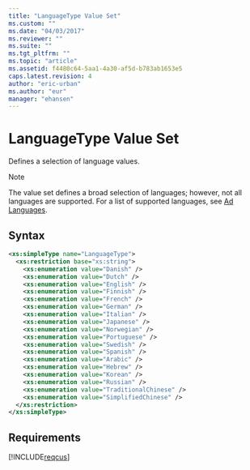 ```yaml
---
title: "LanguageType Value Set"
ms.custom: ""
ms.date: "04/03/2017"
ms.reviewer: ""
ms.suite: ""
ms.tgt_pltfrm: ""
ms.topic: "article"
ms.assetid: f4480c64-5aa1-4a30-af5d-b783ab1653e5
caps.latest.revision: 4
author: "eric-urban"
ms.author: "eur"
manager: "ehansen"
---
```

# LanguageType Value Set
Defines a selection of language values.

> [!NOTE]
> The value set defines a broad selection of languages; however, not all languages are supported. For a list of supported languages, see [Ad Languages](~/concepts/ad-languages.md).

## Syntax

```xml
<xs:simpleType name="LanguageType">
  <xs:restriction base="xs:string">
    <xs:enumeration value="Danish" />
    <xs:enumeration value="Dutch" />
    <xs:enumeration value="English" />
    <xs:enumeration value="Finnish" />
    <xs:enumeration value="French" />
    <xs:enumeration value="German" />
    <xs:enumeration value="Italian" />
    <xs:enumeration value="Japanese" />
    <xs:enumeration value="Norwegian" />
    <xs:enumeration value="Portuguese" />
    <xs:enumeration value="Swedish" />
    <xs:enumeration value="Spanish" />
    <xs:enumeration value="Arabic" /> 
    <xs:enumeration value="Hebrew" /> 
    <xs:enumeration value="Korean" /> 
    <xs:enumeration value="Russian" /> 
    <xs:enumeration value="TraditionalChinese" /> 
    <xs:enumeration value="SimplifiedChinese" /> 
  </xs:restriction>
</xs:simpleType>
```

## Requirements
[!INCLUDE[reqcus](../customer-api/includes/reqcus.md)]
